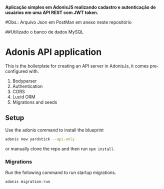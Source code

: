 **Aplicação simples em AdonisJS realizando cadastro e autenticação de usuários em uma API REST com JWT token.**

#Obs.: Arquivo Json em PostMan em anexo neste repositório

##Utilizado o banco de dados MySQL

# Adonis API application

This is the boilerplate for creating an API server in AdonisJs, it comes pre-configured with.

1. Bodyparser
2. Authentication
3. CORS
4. Lucid ORM
5. Migrations and seeds

## Setup

Use the adonis command to install the blueprint

```bash
adonis new yardstick --api-only
```

or manually clone the repo and then run `npm install`.


### Migrations

Run the following command to run startup migrations.

```js
adonis migration:run
```

